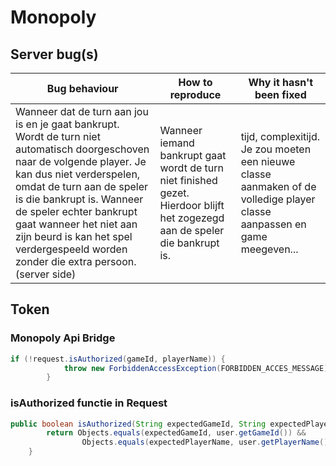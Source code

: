 # Monopoly

## Server bug(s)

| Bug behaviour                                                                                                                                                                                                                                                                                                                                                | How to reproduce                                                                                                            | Why it hasn't been fixed                                                                                                 |
|--------------------------------------------------------------------------------------------------------------------------------------------------------------------------------------------------------------------------------------------------------------------------------------------------------------------------------------------------------------|-----------------------------------------------------------------------------------------------------------------------------|--------------------------------------------------------------------------------------------------------------------------|
| Wanneer dat de turn aan jou is en je gaat bankrupt. Wordt de turn niet automatisch doorgeschoven naar de volgende player. Je kan dus niet verderspelen, omdat de turn aan de speler is die bankrupt is. Wanneer de speler echter bankrupt gaat wanneer het niet aan zijn beurd is kan het spel verdergespeeld worden zonder die extra persoon. (server side) | Wanneer iemand bankrupt gaat wordt de turn niet finished gezet. Hierdoor blijft het zogezegd aan de speler die bankrupt is. | tijd, complexitijd. Je zou moeten een nieuwe classe aanmaken of de volledige player classe aanpassen en game meegeven... |


## Token

### Monopoly Api Bridge

```java
if (!request.isAuthorized(gameId, playerName)) {
            throw new ForbiddenAccessException(FORBIDDEN_ACCES_MESSAGE);
        }
```

### isAuthorized functie in Request

```java
public boolean isAuthorized(String expectedGameId, String expectedPlayerName) {
        return Objects.equals(expectedGameId, user.getGameId()) &&
                Objects.equals(expectedPlayerName, user.getPlayerName());
    }
```

